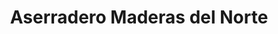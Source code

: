 ---
title: "Aserradero Maderas del Norte"
url: /caracas/aserradero-maderas-del-norte/
shop: Baustoffe
---
